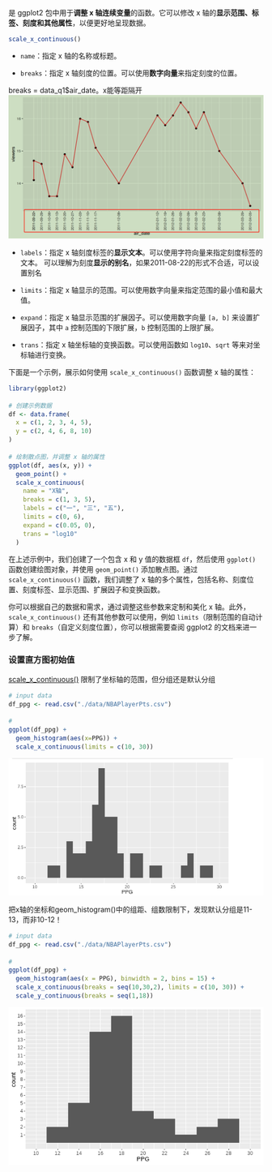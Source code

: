 是 ggplot2 包中用于**调整 x 轴连续变量**的函数。它可以修改 x 轴的**显示范围、标签、刻度和其他属性**，以便更好地呈现数据。

```R
scale_x_continuous()
```

- `name`：指定 x 轴的名称或标题。

- `breaks`：指定 x 轴刻度的位置。可以使用**数字向量**来指定刻度的位置。

breaks = data_q1$air_date。x能等距隔开
![Pasted image 20231226165543](attachments/Pasted%20image%2020231226165543.png)


- `labels`：指定 x 轴刻度标签的**显示文本**。可以使用字符向量来指定刻度标签的文本。
可以理解为刻度**显示的别名**，如果2011-08-22的形式不合适，可以设置别名

- `limits`：指定 x 轴显示的范围。可以使用数字向量来指定范围的最小值和最大值。

- `expand`：指定 x 轴显示范围的扩展因子。可以使用数字向量 `[a, b]` 来设置扩展因子，其中 `a` 控制范围的下限扩展，`b` 控制范围的上限扩展。

- `trans`：指定 x 轴坐标轴的变换函数。可以使用函数如 `log10`、`sqrt` 等来对坐标轴进行变换。

下面是一个示例，展示如何使用 `scale_x_continuous()` 函数调整 x 轴的属性：
```R
library(ggplot2)

# 创建示例数据
df <- data.frame(
  x = c(1, 2, 3, 4, 5),
  y = c(2, 4, 6, 8, 10)
)

# 绘制散点图，并调整 x 轴的属性
ggplot(df, aes(x, y)) +
  geom_point() +
  scale_x_continuous(
    name = "X轴",
    breaks = c(1, 3, 5),
    labels = c("一", "三", "五"),
    limits = c(0, 6),
    expand = c(0.05, 0),
    trans = "log10"
  )
```

在上述示例中，我们创建了一个包含 x 和 y 值的数据框 `df`，然后使用 `ggplot()` 函数创建绘图对象，并使用 `geom_point()` 添加散点图。通过 `scale_x_continuous()` 函数，我们调整了 x 轴的多个属性，包括名称、刻度位置、刻度标签、显示范围、扩展因子和变换函数。

你可以根据自己的数据和需求，通过调整这些参数来定制和美化 x 轴。此外，`scale_x_continuous()` 还有其他参数可以使用，例如 `limits`（限制范围的自动计算）和 `breaks`（自定义刻度位置），你可以根据需要查阅 ggplot2 的文档来进一步了解。

### 设置直方图初始值
[scale_x_continuous()](.md) 限制了坐标轴的范围，但分组还是默认分组
```R
# input data
df_ppg <- read.csv("./data/NBAPlayerPts.csv")

# 
ggplot(df_ppg) +
  geom_histogram(aes(x=PPG)) +
  scale_x_continuous(limits = c(10, 30))
```
![Pasted image 20231108201222](attachments/Pasted%20image%2020231108201222.png)


把x轴的坐标和geom_histogram()中的组距、组数限制下，发现默认分组是11-13，而非10-12！
```R
# input data
df_ppg <- read.csv("./data/NBAPlayerPts.csv")

# 
ggplot(df_ppg) +
  geom_histogram(aes(x = PPG), binwidth = 2, bins = 15) +
  scale_x_continuous(breaks = seq(10,30,2), limits = c(10, 30)) +
  scale_y_continuous(breaks = seq(1,18))
```

![Pasted image 20231108224752](attachments/Pasted%20image%2020231108224752.png)